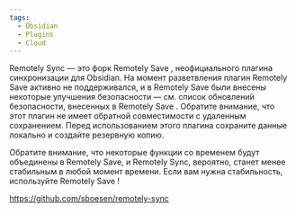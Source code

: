 ```yaml
---
tags:
  - Obsidian
  - Plugins
  - Cloud
---
```

Remotely Sync — это форк Remotely Save , неофициального плагина синхронизации для Obsidian. На момент разветвления плагин Remotely Save активно не поддерживался, и в Remotely Save были внесены некоторые улучшения безопасности — см. список обновлений безопасности, внесенных в Remotely Save . Обратите внимание, что этот плагин не имеет обратной совместимости с удаленным сохранением. Перед использованием этого плагина сохраните данные локально и создайте резервную копию.

Обратите внимание, что некоторые функции со временем будут объединены в Remotely Save, и Remotely Sync, вероятно, станет менее стабильным в любой момент времени. Если вам нужна стабильность, используйте Remotely Save ! 

https://github.com/sboesen/remotely-sync
